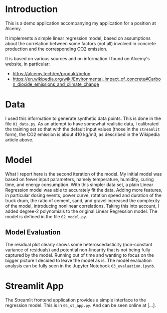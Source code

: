 # Introduction

This is a demo application accompanying my application for a position at Alcemy. 

It implements a simple linear regression model, based on assumptions about the correlation between some factors (not all) involved in concrete production and the corresponding CO2 emission.

It is based on various sources and on information I found on Alcemy's website, in particular:
- https://alcemy.tech/en/produkt/beton
- https://en.wikipedia.org/wiki/Environmental_impact_of_concrete#Carbon_dioxide_emissions_and_climate_change

# Data
I used this information to generate synthetic data points. This is done in the file `01_data.py`. As an attempt to have somewhat realistic data, I calibrated the training set so that with the default input values (those in the `streamlit` form), the CO2 emission is about 410 kg/m3, as described in the Wikipedia article above.

# Model
What I report here is the second iteration of the model. My initial model was based on fewer input parameters, namely temperature, humidity, curing time, and energy consumption. With this simpler data set, a plain Linear Regression model was able to accurately fit the data. Adding more features, in particular dosing events, power curve, rotation speed and duration of the truck drum, the ratio of cement, sand, and gravel increased the complexity of the model, introducing nonlinear correlations. Taking this into account, I added degree-2 polynomials to the original Linear Regression model. The model is defined in the file `02_model.py`.

## Model Evaluation
The residual plot clearly shows some heteroscedasticity (non-constant variance of residuals) and potential non-linearity that is not being fully captured by the model. Running out of time and wanting to focus on the bigger picture I decided to leave the model as is. The model evaluation analysis can be fully seen in the Jupyter Notebook `03_evaluation.ipynb`.

# Streamlit App
The Streamlit frontend application provides a simple interface to the regression model. This is in `04_st_app.py`. And can be seen online at [...].

